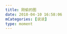```yaml
---
title: 刚偷的图
date: 2018-04-10 16:58:06
mCategories: [说说]
type: moment
---
```


<div id="pics-20180410165806"></div>

<script>
var data = [
    {"link": "2018-04-10_000000.jpeg", "type": "shuoshuo"}
];
picsRender(data, "pics-20180410165806");
</script>
